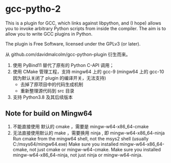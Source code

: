 gcc-pytho-2
==========

This is a plugin for GCC, which links against libpython, and (I hope) allows
you to invoke arbitrary Python scripts from inside the compiler.  The aim is to
allow you to write GCC plugins in Python.

The plugin is Free Software, licensed under the GPLv3 (or later).

从 github.com/davidmalcolm/gcc-python-plugin 衍生而来。

1. 使用 PyBind11 替代了原有的 Python C-API 调用；
2. 使用 CMake 管理工程，支持 mingw64 上的 gcc-9 (mingw64 上的 gcc-10 因为默认关闭了 plugin 的编译开关，无法支持)
    - 去掉了原项目中的代码生成机制
    - 重新整理源代码到 src 目录
3. 支持 Python3.8 及其后续版本


## Note for build on Mingw64

1. 不能直接使用 默认的 cmake ，需要是 mingw-w64-x86_64-cmake
2. 无法直接使用默认的 make ，需要换用 ninja , 即 mingw-w64-x86_64-ninja
Run cmake from the mingw64 shell, not the msys2 shell (usually C:/msys64/mingw64.exe)
Make sure you installed mingw-w64-x86_64-cmake, not just cmake or mingw-w64-cmake.
Make sure you installed mingw-w64-x86_64-ninja, not just ninja or mingw-w64-ninja.